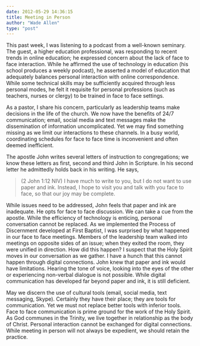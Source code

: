 ```yaml
---
date: 2012-05-29 14:36:15
title: Meeting in Person
author: "Wade Allen"
type: "post"
---
```


This past week, I was listening to a podcast from a well-known seminary. The guest, a higher education professional, was responding to recent trends in online education; he expressed concern about the lack of face to face interaction. While he affirmed the use of technology in education (his school produces a weekly podcast), he asserted a model of education that adequately balances personal interaction with online correspondence.  While some technical skills may be sufficiently acquired through less personal modes, he felt it requisite for personal professions (such as teachers, nurses or clergy) to be trained in face to face settings. 

As a pastor, I share his concern, particularly as leadership teams make decisions in the life of the church. We now have the benefits of 24/7 communication; email, social media and text messages make the dissemination of information uncomplicated. Yet we may find something missing as we limit our interactions to these channels. In a busy world, coordinating schedules for face to face time is inconvenient and often deemed inefficient. 

The apostle John writes several letters of instruction to congregations; we know these letters as first, second and third John in Scripture. In his second letter he admittedly holds back in his writing. He says,

>(2 John 1:12 NIV) I have much to write to you, but I do not want to use paper and ink. Instead, I hope to visit you and talk with you face to face, so that our joy may be complete. 

While issues need to be addressed, John feels that paper and ink are inadequate. He opts for face to face discussion. We can take a cue from the apostle. While the efficiency of technology is enticing, personal conversation cannot be replaced. As we implemented the Process of Discernment developed at First Baptist, I was surprised by what happened in our face to face meetings. Members of the leadership team walked into meetings on opposite sides of an issue; when they exited the room, they were unified in direction. How did this happen? I suspect that the Holy Spirit moves in our conversation as we gather. I have a hunch that this cannot happen through digital connections. John knew that paper and ink would have limitations. Hearing the tone of voice, looking into the eyes of the other or experiencing non-verbal dialogue is not possible. While digital communication has developed far beyond paper and ink, it is still deficient.

May we discern the use of cultural tools (email, social media, text messaging, Skype). Certainly they have their place; they are tools for communication. Yet we must not replace better tools with inferior tools. Face to face communication is prime ground for the work of the Holy Spirit. As God communes in the Trinity, we live together in relationship as the body of Christ. Personal interaction cannot be exchanged for digital connections. While meeting in person will not always be expedient, we should retain the practice.
